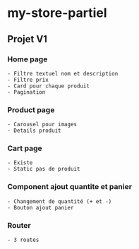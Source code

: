# my-store-partiel

## Projet V1

### Home page
```
- Filtre textuel nom et description
- Filtre prix 
- Card pour chaque produit
- Pagination
```

### Product page
```
- Carousel pour images 
- Details produit
``` 

### Cart page 
```
- Existe 
- Static pas de produit
``` 
### Component ajout quantite et panier
```
- Changement de quantité (+ et -)
- Bouton ajout panier
``` 

### Router
```
- 3 routes
``` 